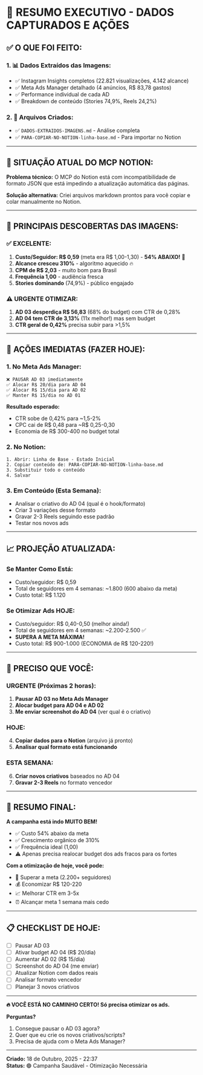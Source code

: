 # 🎯 RESUMO EXECUTIVO - DADOS CAPTURADOS E AÇÕES

## ✅ O QUE FOI FEITO:

### 1. 📊 Dados Extraídos das Imagens:
- ✅ Instagram Insights completos (22.821 visualizações, 4.142 alcance)
- ✅ Meta Ads Manager detalhado (4 anúncios, R$ 83,78 gastos)
- ✅ Performance individual de cada AD
- ✅ Breakdown de conteúdo (Stories 74,9%, Reels 24,2%)

### 2. 📁 Arquivos Criados:
- ✅ `DADOS-EXTRAIDOS-IMAGENS.md` - Análise completa
- ✅ `PARA-COPIAR-NO-NOTION-linha-base.md` - Para importar no Notion

---

## 🚨 SITUAÇÃO ATUAL DO MCP NOTION:

**Problema técnico:** O MCP do Notion está com incompatibilidade de formato JSON que está impedindo a atualização automática das páginas.

**Solução alternativa:** Criei arquivos markdown prontos para você copiar e colar manualmente no Notion.

---

## 🎯 PRINCIPAIS DESCOBERTAS DAS IMAGENS:

### ✅ EXCELENTE:
1. **Custo/Seguidor: R$ 0,59** (meta era R$ 1,00-1,30) - **54% ABAIXO!** 🎉
2. **Alcance cresceu 310%** - algoritmo aquecido 🔥
3. **CPM de R$ 2,03** - muito bom para Brasil
4. **Frequência 1,00** - audiência fresca
5. **Stories dominando** (74,9%) - público engajado

### ⚠️ URGENTE OTIMIZAR:
1. **AD 03 desperdiça R$ 56,83** (68% do budget) com CTR de 0,28%
2. **AD 04 tem CTR de 3,13%** (11x melhor!) mas sem budget
3. **CTR geral de 0,42%** precisa subir para >1,5%

---

## 🚀 AÇÕES IMEDIATAS (FAZER HOJE):

### 1. No Meta Ads Manager:
```
❌ PAUSAR AD 03 imediatamente
✅ Alocar R$ 20/dia para AD 04
✅ Alocar R$ 15/dia para AD 02
✅ Manter R$ 15/dia no AD 01
```

**Resultado esperado:**
- CTR sobe de 0,42% para ~1,5-2%
- CPC cai de R$ 0,48 para ~R$ 0,25-0,30
- Economia de R$ 300-400 no budget total

### 2. No Notion:
```
1. Abrir: Linha de Base - Estado Inicial
2. Copiar conteúdo de: PARA-COPIAR-NO-NOTION-linha-base.md
3. Substituir todo o conteúdo
4. Salvar
```

### 3. Em Conteúdo (Esta Semana):
- Analisar o criativo do AD 04 (qual é o hook/formato)
- Criar 3 variações desse formato
- Gravar 2-3 Reels seguindo esse padrão
- Testar nos novos ads

---

## 📈 PROJEÇÃO ATUALIZADA:

### Se Manter Como Está:
- Custo/seguidor: R$ 0,59
- Total de seguidores em 4 semanas: ~1.800 (600 abaixo da meta)
- Custo total: R$ 1.120

### Se Otimizar Ads HOJE:
- Custo/seguidor: R$ 0,40-0,50 (melhor ainda!)
- Total de seguidores em 4 semanas: ~2.200-2.500 ✅
- **SUPERA A META MÁXIMA!**
- Custo total: R$ 900-1.000 (ECONOMIA de R$ 120-220!)

---

## 💬 PRECISO QUE VOCÊ:

### URGENTE (Próximas 2 horas):
1. **Pausar AD 03 no Meta Ads Manager**
2. **Alocar budget para AD 04 e AD 02**
3. **Me enviar screenshot do AD 04** (ver qual é o criativo)

### HOJE:
4. **Copiar dados para o Notion** (arquivo já pronto)
5. **Analisar qual formato está funcionando**

### ESTA SEMANA:
6. **Criar novos criativos** baseados no AD 04
7. **Gravar 2-3 Reels** no formato vencedor

---

## 🎉 RESUMO FINAL:

**A campanha está indo MUITO BEM!**

- ✅ Custo 54% abaixo da meta
- ✅ Crescimento orgânico de 310%
- ✅ Frequência ideal (1,00)
- ⚠️ Apenas precisa realocar budget dos ads fracos para os fortes

**Com a otimização de hoje, você pode:**
- 🚀 Superar a meta (2.200+ seguidores)
- 💰 Economizar R$ 120-220
- 📈 Melhorar CTR em 3-5x
- ⏰ Alcançar meta 1 semana mais cedo

---

## 📋 CHECKLIST DE HOJE:

- [ ] Pausar AD 03
- [ ] Ativar budget AD 04 (R$ 20/dia)
- [ ] Aumentar AD 02 (R$ 15/dia)
- [ ] Screenshot do AD 04 (me enviar)
- [ ] Atualizar Notion com dados reais
- [ ] Analisar formato vencedor
- [ ] Planejar 3 novos criativos

---

**🔥 VOCÊ ESTÁ NO CAMINHO CERTO! Só precisa otimizar os ads.**

**Perguntas?**
1. Consegue pausar o AD 03 agora?
2. Quer que eu crie os novos criativos/scripts?
3. Precisa de ajuda com o Meta Ads Manager?

---

**Criado:** 18 de Outubro, 2025 - 22:37  
**Status:** 🟢 Campanha Saudável - Otimização Necessária

